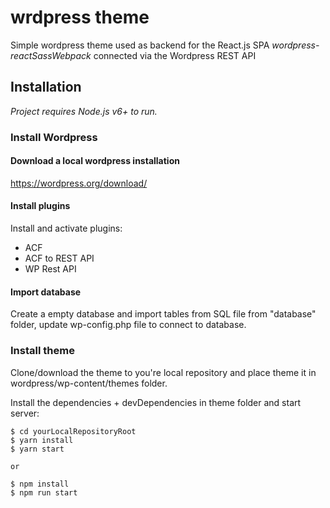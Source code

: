 # wrdpress theme
Simple wordpress theme used as backend for the React.js SPA *wordpress-reactSassWebpack* connected via the Wordpress REST API

## Installation
*Project requires Node.js v6+ to run.*

### Install Wordpress

#### Download a local wordpress installation
https://wordpress.org/download/

#### Install plugins
Install and activate plugins:
- ACF 
- ACF to REST API
- WP Rest API

#### Import database
Create a empty database and import tables from SQL file from "database" folder, update wp-config.php file to connect to database. 

### Install theme
Clone/download the theme to you're local repository and place theme it in wordpress/wp-content/themes folder. 

Install the dependencies + devDependencies in theme folder and start server:

```
$ cd yourLocalRepositoryRoot
$ yarn install
$ yarn start

or

$ npm install
$ npm run start
```


